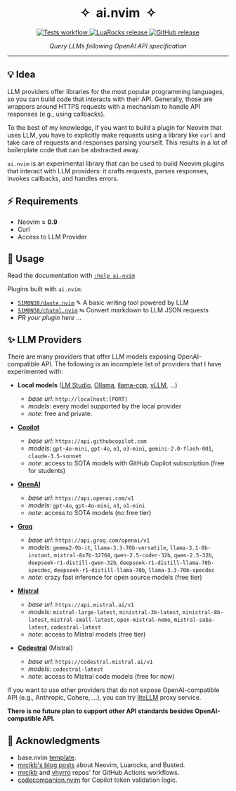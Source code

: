 <div align="center">
  <h1>✧&nbsp;&nbsp;ai.nvim&nbsp;&nbsp;✧</h1>
  <p align="center">
    <a href="https://github.com/S1M0N38/ai.nvim/actions/workflows/run-tests.yml">
      <img alt="Tests workflow" src="https://img.shields.io/github/actions/workflow/status/S1M0N38/ai.nvim/run-tests.yml?style=for-the-badge&label=Tests"/>
    </a>
    <a href="https://luarocks.org/modules/S1M0N38/ai.nvim">
      <img alt="LuaRocks release" src="https://img.shields.io/luarocks/v/S1M0N38/ai.nvim?style=for-the-badge&color=5d2fbf"/>
    </a>
    <a href="https://github.com/S1M0N38/ai.nvim/releases">
      <img alt="GitHub release" src="https://img.shields.io/github/v/release/S1M0N38/ai.nvim?style=for-the-badge&label=GitHub"/>
    </a>
  </p>
  <p><em>Query LLMs following OpenAI API specification</em></p>
  <hr>
</div>


## 💡 Idea

LLM providers offer libraries for the most popular programming languages, so you can build code that interacts with their API.
Generally, those are wrappers around HTTPS requests with a mechanism to handle API responses (e.g., using callbacks).

To the best of my knowledge, if you want to build a plugin for Neovim that uses LLM, you have to explicitly make requests using a library like `curl` and take care of requests and responses parsing yourself. This results in a lot of boilerplate code that can be abstracted away.

`ai.nvim` is an experimental library that can be used to build Neovim plugins that interact with LLM providers: it crafts requests, parses responses, invokes callbacks, and handles errors.

## ⚡️ Requirements

- Neovim ≥ **0.9**
- Curl
- Access to LLM Provider

## 🚀 Usage

Read the documentation with [`:help ai-nvim`](https://github.com/S1M0N38/ai.nvim/blob/main/doc/ai.txt)

Plugins built with `ai.nvim`:

- [`S1M0N38/dante.nvim`](https://github.com/S1M0N38/dante.nvim) ✎ A basic writing tool powered by LLM
- [`S1M0N38/chatml.nvim`](https://github.com/S1M0N38/chatml.nvim) ⇋ Convert markdown to LLM JSON requests
- *PR your plugin here ...*

## ✨ LLM Providers

There are many providers that offer LLM models exposing OpenAI-compatible API.
The following is an incomplete list of providers that I have experimented with:

- **Local models** ([LM Studio](https://lmstudio.ai/), [Ollama](https://ollama.com/), [llama-cpp](https://github.com/ggerganov/llama.cpp), [vLLM](https://docs.vllm.ai/en/latest/), ...)
  - *base url*: `http://localhost:[PORT]`
  - *models*: every model supported by the local provider
  - *note*: free and private.

- **[Copilot](https://docs.github.com/en/copilot/using-github-copilot/asking-github-copilot-questions-in-your-ide)**
  - *base url*: `https://api.githubcopilot.com`
  - *models*: `gpt-4o-mini`, `gpt-4o`, `o1`, `o3-mini`, `gemini-2.0-flash-001`, `claude-3.5-sonnet`
  - *note*: access to SOTA models with GitHub Copilot subscription (free for students)

- **[OpenAI](https://platform.openai.com/docs/overview)**
  - *base url*: `https://api.openai.com/v1`
  - *models*: `gpt-4o`, `gpt-4o-mini`, `o1`, `o1-mini`
  - *note*: access to SOTA models (no free tier)

- **[Groq](https://console.groq.com/docs/quickstart)**
  - *base url*: `https://api.groq.com/openai/v1`
  - *models*: `gemma2-9b-it`, `llama-3.3-70b-versatile`, `llama-3.1-8b-instant`, `mixtral-8x7b-32768`, `qwen-2.5-coder-32b`, `qwen-2.5-32b`, `deepseek-r1-distill-qwen-32b`, `deepseek-r1-distill-llama-70b-specdec`, `deepseek-r1-distill-llama-70b`, `llama-3.3-70b-specdec`
  - *note*: crazy fast inference for open source models (free tier)

- **[Mistral](https://docs.mistral.ai/)**
  - *base url*: `https://api.mistral.ai/v1`
  - *models*: `mistral-large-latest`, `ministral-3b-latest`, `ministral-8b-latest`, `mistral-small-latest`, `open-mistral-nemo`, `mistral-saba-latest`, `codestral-latest`
  - *note*: access to Mistral models (free tier)

- **[Codestral](https://docs.mistral.ai/capabilities/code_generation/#codestral)** (Mistral)
  - *base url*: `https://codestral.mistral.ai/v1`
  - *models*: `codestral-latest`
  - *note*: access to Mistral code models (free for now)

If you want to use other providers that do not expose OpenAI-compatible API (e.g., Anthropic, Cohere, ...), you can try [liteLLM](https://docs.litellm.ai/docs/) proxy service.

**There is no future plan to support other API standards besides OpenAI-compatible API.**

## 🙏 Acknowledgments

- base.nvim [template](https://github.com/S1M0N38/base.nvim).
- [mrcjkb's blog posts](https://mrcjkb.dev/) about Neovim, Luarocks, and Busted.
- [mrcjkb](https://github.com/mrcjkb) and [vhyrro](https://github.com/vhyrro) repos' for GitHub Actions workflows.
- [codecompanion.nvim](https://github.com/olimorris/codecompanion.nvim) for Copilot token validation logic.
